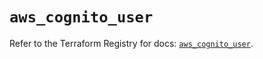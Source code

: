 # `aws_cognito_user`

Refer to the Terraform Registry for docs: [`aws_cognito_user`](https://registry.terraform.io/providers/hashicorp/aws/5.50.0/docs/resources/cognito_user).
